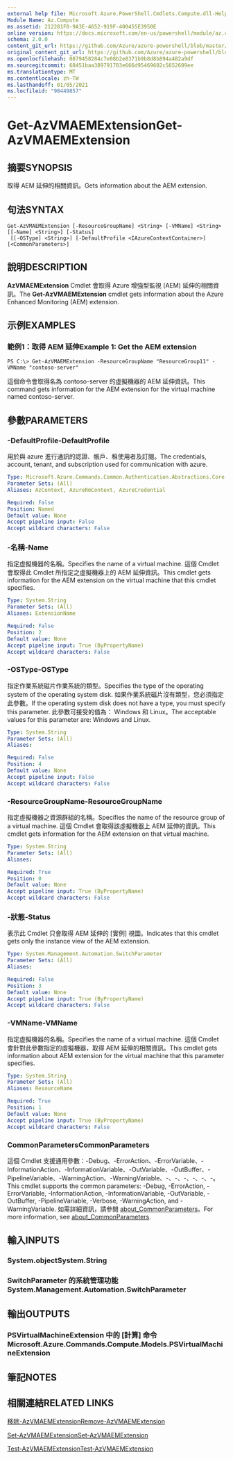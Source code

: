 ```yaml
---
external help file: Microsoft.Azure.PowerShell.Cmdlets.Compute.dll-Help.xml
Module Name: Az.Compute
ms.assetid: 212281F0-9A3E-4652-919F-400455E3950E
online version: https://docs.microsoft.com/en-us/powershell/module/az.compute/get-azvmaemextension
schema: 2.0.0
content_git_url: https://github.com/Azure/azure-powershell/blob/master/src/Compute/Compute/help/Get-AzVMAEMExtension.md
original_content_git_url: https://github.com/Azure/azure-powershell/blob/master/src/Compute/Compute/help/Get-AzVMAEMExtension.md
ms.openlocfilehash: 0879458284c7e08b2e8371b9b8d8b894a482a9df
ms.sourcegitcommit: 68451baa389791703e666d95469602c5652609ee
ms.translationtype: MT
ms.contentlocale: zh-TW
ms.lasthandoff: 01/05/2021
ms.locfileid: "98449857"
---
```

# <span data-ttu-id="348fd-101">Get-AzVMAEMExtension</span><span class="sxs-lookup"><span data-stu-id="348fd-101">Get-AzVMAEMExtension</span></span>

## <span data-ttu-id="348fd-102">摘要</span><span class="sxs-lookup"><span data-stu-id="348fd-102">SYNOPSIS</span></span>
<span data-ttu-id="348fd-103">取得 AEM 延伸的相關資訊。</span><span class="sxs-lookup"><span data-stu-id="348fd-103">Gets information about the AEM extension.</span></span>

## <span data-ttu-id="348fd-104">句法</span><span class="sxs-lookup"><span data-stu-id="348fd-104">SYNTAX</span></span>

```
Get-AzVMAEMExtension [-ResourceGroupName] <String> [-VMName] <String> [[-Name] <String>] [-Status]
 [[-OSType] <String>] [-DefaultProfile <IAzureContextContainer>] [<CommonParameters>]
```

## <span data-ttu-id="348fd-105">說明</span><span class="sxs-lookup"><span data-stu-id="348fd-105">DESCRIPTION</span></span>
<span data-ttu-id="348fd-106">**AzVMAEMExtension** Cmdlet 會取得 Azure 增強型監視 (AEM) 延伸的相關資訊。</span><span class="sxs-lookup"><span data-stu-id="348fd-106">The **Get-AzVMAEMExtension** cmdlet gets information about the Azure Enhanced Monitoring (AEM) extension.</span></span>

## <span data-ttu-id="348fd-107">示例</span><span class="sxs-lookup"><span data-stu-id="348fd-107">EXAMPLES</span></span>

### <span data-ttu-id="348fd-108">範例1：取得 AEM 延伸</span><span class="sxs-lookup"><span data-stu-id="348fd-108">Example 1: Get the AEM extension</span></span>
```
PS C:\> Get-AzVMAEMExtension -ResourceGroupName "ResourceGroup11" -VMName "contoso-server"
```

<span data-ttu-id="348fd-109">這個命令會取得名為 contoso-server 的虛擬機器的 AEM 延伸資訊。</span><span class="sxs-lookup"><span data-stu-id="348fd-109">This command gets information for the AEM extension for the virtual machine named contoso-server.</span></span>

## <span data-ttu-id="348fd-110">參數</span><span class="sxs-lookup"><span data-stu-id="348fd-110">PARAMETERS</span></span>

### <span data-ttu-id="348fd-111">-DefaultProfile</span><span class="sxs-lookup"><span data-stu-id="348fd-111">-DefaultProfile</span></span>
<span data-ttu-id="348fd-112">用於與 azure 進行通訊的認證、帳戶、租使用者及訂閱。</span><span class="sxs-lookup"><span data-stu-id="348fd-112">The credentials, account, tenant, and subscription used for communication with azure.</span></span>

```yaml
Type: Microsoft.Azure.Commands.Common.Authentication.Abstractions.Core.IAzureContextContainer
Parameter Sets: (All)
Aliases: AzContext, AzureRmContext, AzureCredential

Required: False
Position: Named
Default value: None
Accept pipeline input: False
Accept wildcard characters: False
```

### <span data-ttu-id="348fd-113">-名稱</span><span class="sxs-lookup"><span data-stu-id="348fd-113">-Name</span></span>
<span data-ttu-id="348fd-114">指定虛擬機器的名稱。</span><span class="sxs-lookup"><span data-stu-id="348fd-114">Specifies the name of a virtual machine.</span></span>
<span data-ttu-id="348fd-115">這個 Cmdlet 會取得此 Cmdlet 所指定之虛擬機器上的 AEM 延伸資訊。</span><span class="sxs-lookup"><span data-stu-id="348fd-115">This cmdlet gets information for the AEM extension on the virtual machine that this cmdlet specifies.</span></span>

```yaml
Type: System.String
Parameter Sets: (All)
Aliases: ExtensionName

Required: False
Position: 2
Default value: None
Accept pipeline input: True (ByPropertyName)
Accept wildcard characters: False
```

### <span data-ttu-id="348fd-116">-OSType</span><span class="sxs-lookup"><span data-stu-id="348fd-116">-OSType</span></span>
<span data-ttu-id="348fd-117">指定作業系統磁片作業系統的類型。</span><span class="sxs-lookup"><span data-stu-id="348fd-117">Specifies the type of the operating system of the operating system disk.</span></span>
<span data-ttu-id="348fd-118">如果作業系統磁片沒有類型，您必須指定此參數。</span><span class="sxs-lookup"><span data-stu-id="348fd-118">If the operating system disk does not have a type, you must specify this parameter.</span></span>
<span data-ttu-id="348fd-119">此參數可接受的值為： Windows 和 Linux。</span><span class="sxs-lookup"><span data-stu-id="348fd-119">The acceptable values for this parameter are: Windows and Linux.</span></span>

```yaml
Type: System.String
Parameter Sets: (All)
Aliases:

Required: False
Position: 4
Default value: None
Accept pipeline input: False
Accept wildcard characters: False
```

### <span data-ttu-id="348fd-120">-ResourceGroupName</span><span class="sxs-lookup"><span data-stu-id="348fd-120">-ResourceGroupName</span></span>
<span data-ttu-id="348fd-121">指定虛擬機器之資源群組的名稱。</span><span class="sxs-lookup"><span data-stu-id="348fd-121">Specifies the name of the resource group of a virtual machine.</span></span>
<span data-ttu-id="348fd-122">這個 Cmdlet 會取得該虛擬機器上 AEM 延伸的資訊。</span><span class="sxs-lookup"><span data-stu-id="348fd-122">This cmdlet gets information for the AEM extension on that virtual machine.</span></span>

```yaml
Type: System.String
Parameter Sets: (All)
Aliases:

Required: True
Position: 0
Default value: None
Accept pipeline input: True (ByPropertyName)
Accept wildcard characters: False
```

### <span data-ttu-id="348fd-123">-狀態</span><span class="sxs-lookup"><span data-stu-id="348fd-123">-Status</span></span>
<span data-ttu-id="348fd-124">表示此 Cmdlet 只會取得 AEM 延伸的 [實例] 視圖。</span><span class="sxs-lookup"><span data-stu-id="348fd-124">Indicates that this cmdlet gets only the instance view of the AEM extension.</span></span>

```yaml
Type: System.Management.Automation.SwitchParameter
Parameter Sets: (All)
Aliases:

Required: False
Position: 3
Default value: None
Accept pipeline input: True (ByPropertyName)
Accept wildcard characters: False
```

### <span data-ttu-id="348fd-125">-VMName</span><span class="sxs-lookup"><span data-stu-id="348fd-125">-VMName</span></span>
<span data-ttu-id="348fd-126">指定虛擬機器的名稱。</span><span class="sxs-lookup"><span data-stu-id="348fd-126">Specifies the name of a virtual machine.</span></span>
<span data-ttu-id="348fd-127">這個 Cmdlet 會針對此參數指定的虛擬機器，取得 AEM 延伸的相關資訊。</span><span class="sxs-lookup"><span data-stu-id="348fd-127">This cmdlet gets information about AEM extension for the virtual machine that this parameter specifies.</span></span>

```yaml
Type: System.String
Parameter Sets: (All)
Aliases: ResourceName

Required: True
Position: 1
Default value: None
Accept pipeline input: True (ByPropertyName)
Accept wildcard characters: False
```

### <span data-ttu-id="348fd-128">CommonParameters</span><span class="sxs-lookup"><span data-stu-id="348fd-128">CommonParameters</span></span>
<span data-ttu-id="348fd-129">這個 Cmdlet 支援通用參數：-Debug、-ErrorAction、-ErrorVariable、-InformationAction、-InformationVariable、-OutVariable、-OutBuffer、-PipelineVariable、-WarningAction、-WarningVariable、-、-、-、-、-、-。</span><span class="sxs-lookup"><span data-stu-id="348fd-129">This cmdlet supports the common parameters: -Debug, -ErrorAction, -ErrorVariable, -InformationAction, -InformationVariable, -OutVariable, -OutBuffer, -PipelineVariable, -Verbose, -WarningAction, and -WarningVariable.</span></span> <span data-ttu-id="348fd-130">如需詳細資訊，請參閱 [about_CommonParameters](http://go.microsoft.com/fwlink/?LinkID=113216)。</span><span class="sxs-lookup"><span data-stu-id="348fd-130">For more information, see [about_CommonParameters](http://go.microsoft.com/fwlink/?LinkID=113216).</span></span>

## <span data-ttu-id="348fd-131">輸入</span><span class="sxs-lookup"><span data-stu-id="348fd-131">INPUTS</span></span>

### <span data-ttu-id="348fd-132">System.object</span><span class="sxs-lookup"><span data-stu-id="348fd-132">System.String</span></span>

### <span data-ttu-id="348fd-133">SwitchParameter 的系統管理功能</span><span class="sxs-lookup"><span data-stu-id="348fd-133">System.Management.Automation.SwitchParameter</span></span>

## <span data-ttu-id="348fd-134">輸出</span><span class="sxs-lookup"><span data-stu-id="348fd-134">OUTPUTS</span></span>

### <span data-ttu-id="348fd-135">PSVirtualMachineExtension 中的 [計算] 命令</span><span class="sxs-lookup"><span data-stu-id="348fd-135">Microsoft.Azure.Commands.Compute.Models.PSVirtualMachineExtension</span></span>

## <span data-ttu-id="348fd-136">筆記</span><span class="sxs-lookup"><span data-stu-id="348fd-136">NOTES</span></span>

## <span data-ttu-id="348fd-137">相關連結</span><span class="sxs-lookup"><span data-stu-id="348fd-137">RELATED LINKS</span></span>

[<span data-ttu-id="348fd-138">移除-AzVMAEMExtension</span><span class="sxs-lookup"><span data-stu-id="348fd-138">Remove-AzVMAEMExtension</span></span>](./Remove-AzVMAEMExtension.md)

[<span data-ttu-id="348fd-139">Set-AzVMAEMExtension</span><span class="sxs-lookup"><span data-stu-id="348fd-139">Set-AzVMAEMExtension</span></span>](./Set-AzVMAEMExtension.md)

[<span data-ttu-id="348fd-140">Test-AzVMAEMExtension</span><span class="sxs-lookup"><span data-stu-id="348fd-140">Test-AzVMAEMExtension</span></span>](./Test-AzVMAEMExtension.md)


